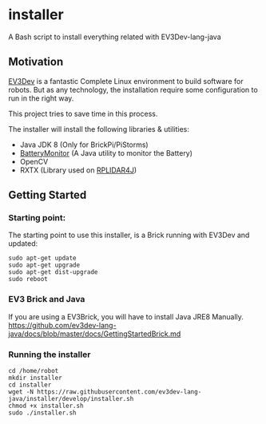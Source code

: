 # installer
A Bash script to install everything related with EV3Dev-lang-java

## Motivation

[EV3Dev](http://www.ev3dev.org/) is a fantastic Complete Linux environment
to build software for robots. But as any technology, the installation
require some configuration to run in the right way.

This project tries to save time in this process.

The installer will install the following libraries & utilities:

+ Java JDK 8 (Only for BrickPi/PiStorms)
+ [BatteryMonitor](https://github.com/ev3dev-lang-java/batteryMonitor) (A Java utility to monitor the Battery)
+ OpenCV
+ RXTX (Library used on [RPLIDAR4J](https://github.com/ev3dev-lang-java/RPLidar4J))

## Getting Started

### Starting point:

The starting point to use this installer, is a Brick running
with EV3Dev and updated:

```
sudo apt-get update
sudo apt-get upgrade
sudo apt-get dist-upgrade
sudo reboot
```

### EV3 Brick and Java

If you are using a EV3Brick, you will have to install Java JRE8 Manually.
https://github.com/ev3dev-lang-java/docs/blob/master/docs/GettingStartedBrick.md

### Running the installer

```
cd /home/robot
mkdir installer
cd installer
wget -N https://raw.githubusercontent.com/ev3dev-lang-java/installer/develop/installer.sh
chmod +x installer.sh
sudo ./installer.sh
```


